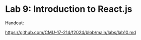 # Lab 9: Introduction to React.js 

Handout: 

https://github.com/CMU-17-214/f2024/blob/main/labs/lab10.md